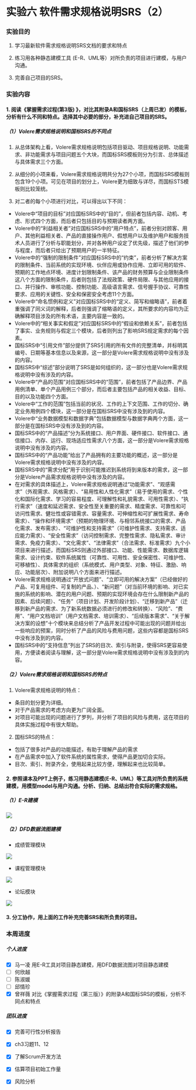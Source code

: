 # 实验六 软件需求规格说明SRS（2）

### 实验目的

1. 学习最新软件需求规格说明SRS文档的要求和特点

2. 练习用各种静态建模工具 (E-R、UML等）对所负责的项目进行建模，与用户沟通。

3. 完善自己项目的SRS。

### 实验内容

#### 1. 阅读《掌握需求过程(第3版) 》，对比其附录A和国标SRS（上周已发）的模板，分析有什么不同和特点。选择其中必要的部分，补充进自己项目的SRS。

##### （1）Volere需求规格说明和国标SRS的不同点

1. 从总体架构上看，Volere需求规格说明包括项目驱动、项目规格说明、功能需求、非功能需求与项目问题五个大块，而国标SRS模板则分为引言、总体描述与具体需求三个方面。

2. 从细分的小项来看，Volere需求规格说明共分为27个小项，而国标SRS模板则包含19个小项。可见在项目的划分上，Volere更为细致与详尽，而国标STS模板则比较笼统。

3. 对二者的每个小项进行对比，可以得出以下不同：

- Volere中“项目的目标”对应国标SRS中的“目的”，但前者包括内容、动机、考虑、形式四个方面，而后者只包括目的与预期读者两方面。
- Volere中的“利益相关者”对应国标SRS中的“用户特点”，前者分别对顾客、用户、其他利益相关者、产品的直接操作用户、假想用户以及维护用户和服务技术人员进行了分析与职能划分，并对各种用户设定了优先级，描述了他们的参与程度，而后者只给出了预期用户的一半特征。
- Volere中的“强制的限制条件”对应国标SRS中的“约束”，前者分析了解决方案的限制条件、当前系统的实现环境、伙伴应用或协作应用、立即可用的软件、预期的工作地点环境、进度计划限制条件、该产品的财务预算与企业限制条件这八个方面的限制条件，后者则包括了法规政策、硬件局限、与其他应用的接口、并行操作、审核功能、控制功能、高级语言需求、信号握手协议、可靠性要求、应用的关键性、安全和保密安全考虑11个方面。
- Volere中“命名惯例和定义”对应国标SRS中的“定义、简写和缩略语”，前者着重强调了同义词的解释，后者则强调了缩略语的定义，其所要求的内容均为正确解释项目涉及的所有术语，主要内容是一致的。
- Volere中的“相关事实和假定”对应国标SRS中的“假设和依赖关系”，前者包括了事实、业务规则与假定三个模块，后者则列出了影响SRS规定需求的每个因素。
- 国标SRS中“引用文件”部分提供了SRS引用的所有文件的完整清单，并标明其编号、日期等基本信息以及来源，这一部分是Volere需求规格说明中没有涉及的内容。
- 国标SRS中“综述”部分说明了SRS是如何组织的，这一部分也是Volere需求规格说明中没有涉及的内容。
- Volere中“产品的范围”对应国标SRS中的“范围”，前者包括了产品边界、产品用例清单、单个产品用例三个部分，而后者主要包括产品的相关收益、目标、目的以及功能四个方面。
- Volere中“工作的范围”包括当前的状况、工作的上下文范围、工作的切分、确定业务用例四个模块，这一部分是在国标SRS中没有涉及到的内容。
- Volere中“业务数据模型和数据字典”包括数据模型与数据字典两个方面，这一部分是在国标SRS中没有涉及到的内容。
- 国标SRS中的“产品描述”分为系统接口、用户界面、硬件接口、软件接口、通信接口、内存、运行、现场适应性需求八个方面，这一部分是Volere需求规格说明中没有涉及的内容。
- 国标SRS中的“产品功能”给出了产品拥有的主要功能的概述，这一部分是Volere需求规格说明中没有涉及的内容。
- 国标SRS中的“需求分配”用于识别可能推迟到系统将到来版本的需求，这一部分是Volere产品需求规格说明中没有涉及的内容。
- 在对需求的具体描述上，Volere需求规格说明通过“功能需求”、“观感需求”（外观需求、风格需求）、“易用性和人性化需求”（易于使用的需求、个性化和国际化需求、学习的容易程度、可理解性和礼貌需求、可用性需求）、“执行需求”（速度和延迟需求、安全性至关重要的需求、精度需求、可靠性和可访问性需求、健壮性或容错需求、容量需求、可伸缩性和可扩展性需求、寿命需求）、“操作和环境需求”（预期的物理环境、与相邻系统接口的需求、产品化需求、发布需求）、“可维护性和支持需求”（可维护性需求、支持需求、适应能力需求）、“安全性需求”（访问控制需求、完整性需求、隐私需求、审计需求、免疫力需求）、“文化需求”、“法律需求”（合法需求、标准需求）九个小项目来进行描述，而国标SRS则通过外部接口、功能、性能需求、数据库逻辑需求、设计约束、软件系统属性（可靠性、可用性、安全保密性、可维护性、可移植性）、具体需求的组织（系统模式、用户类型、对象、特征、激励、响应、功能层次）、附加说明八个方面来进行描述。
- Volere需求规格说明通过“开放式问题”、“立即可用的解决方案”（已经做好的产品、可复用组件、可复制的产品、）、“新问题”（对当前环境的影响、对已实施的系统的影响、潜在的用户问题、预期的实现环境会存在什么限制新产品的因素、后续问题）、“任务”（项目计划、开发阶段计划）、“迁移到新产品”（迁移到新产品的需求、为了新系统数据必须进行的修改和转换）、“风险”、“费用”、“用户文档培训”（用户文档需求、培训需求）、“后续版本需求”、“关于解决方案的设想”十个模块来总结分析了产品开发过程中可能出现的问题并给出一些响应的预案，同时分析了产品的风险与费用问题，这些内容都是国标SRS中没有涉及到的内容。
- 国标SRS中的“支持信息”列出了SRS的目次、索引与附录，使得SRS更容易使用，方便读者阅读与理解，这一部分是Volere需求规格说明中没有涉及到的内容。

##### （2）Volere需求规格说明和国标SRS的特点

1. Volere需求规格说明的特点：

- 条目的划分更为详细。
- 对于产品需求的考虑方向更为广阔全面。
- 对项目可能出现的问题进行了罗列，并分析了项目的风险与费用，这在项目的具体实施过程中有很大帮助。

2. 国标SRS的特点：

- 包括了很多对产品的功能描述，有助于理解产品的需求
- 在产品需求中加入了软件系统的属性需求，使得产品更加切合实际。
- 目次、索引、附录齐全，使用起来比较方便，理解起来也比较简单。

#### 2. 参照课本及PPT上例子，练习用静态建模(E-R、UML）等工具对所负责的系统建模，用模型model与用户沟通。分析、归纳、总结出符合实际的需求规格。

##### （1）E-R建模

![](img/lab6/ER.png)

##### （2）DFD数据流图建模

- 成绩管理模块

![](img/lab6/成绩管理模块.png)

- 课程管理模块

![](img/lab6/选课模块.png)

- 论坛模块

![](img/lab6/论坛模块.png)



#### 3. 分工协作，用上面的工作补充完善SRS和所负责的项目。

### 本周进度

##### 个人进度

- [x] 马一凌 用E-R工具对项目静态建模，用DFD数据流图对项目静态建模
- [ ] 何欣越 
- [ ] 陈淑媛 
- [ ] 邱情珍 
- [x] 曾祥薇 对比《掌握需求过程（第三版）》的附录A和国标SRS的模板，分析不同点和特点

##### 团队进度

- [x] 完善可行性分析报告
- [x] ch3习题11、12
- [x] 了解Scrum开发方法
- [x] 估算项目初始工作量
- [x] 风险分析

